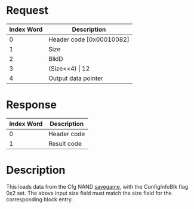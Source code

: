 # Request

| Index Word | Description                |
|------------|----------------------------|
| 0          | Header code \[0x00010082\] |
| 1          | Size                       |
| 2          | BlkID                      |
| 3          | (Size\<\<4) \| 12          |
| 4          | Output data pointer        |

# Response

| Index Word | Description |
|------------|-------------|
| 0          | Header code |
| 1          | Result code |

# Description

This loads data from the Cfg NAND
[savegame](Config_Savegame "wikilink"), with the ConfigInfoBlk flag 0x2
set. The above input size field must match the size field for the
corresponding block entry.